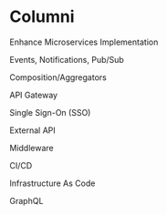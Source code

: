 # Columni

Enhance Microservices Implementation

Events, Notifications, Pub/Sub

Composition/Aggregators

API Gateway

Single Sign-On (SSO)

External API

Middleware

CI/CD

Infrastructure As Code

GraphQL
